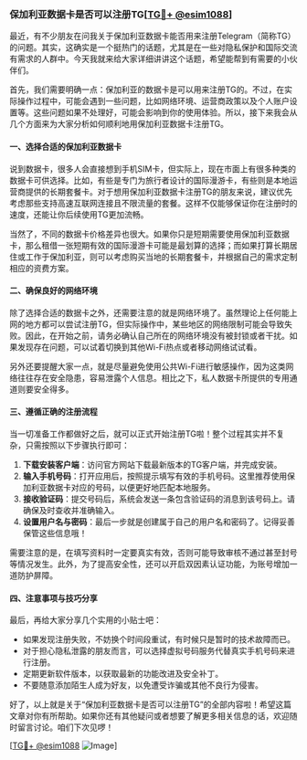 ### 保加利亚数据卡是否可以注册TG[[TG💪+ @esim1088](https://t.me/s/esim1088)]

最近，有不少朋友在问我关于保加利亚数据卡能否用来注册Telegram（简称TG）的问题。其实，这确实是一个挺热门的话题，尤其是在一些对隐私保护和国际交流有需求的人群中。今天我就来给大家详细讲讲这个话题，希望能帮到有需要的小伙伴们。

首先，我们需要明确一点：保加利亚的数据卡是可以用来注册TG的。不过，在实际操作过程中，可能会遇到一些问题，比如网络环境、运营商政策以及个人账户设置等。这些问题如果不处理好，可能会影响到你的使用体验。所以，接下来我会从几个方面来为大家分析如何顺利地用保加利亚数据卡注册TG。

#### 一、选择合适的保加利亚数据卡

说到数据卡，很多人会直接想到手机SIM卡，但实际上，现在市面上有很多种类的数据卡可供选择。比如，有些是专门为旅行者设计的国际漫游卡，有些则是本地运营商提供的长期套餐卡。对于想用保加利亚数据卡注册TG的朋友来说，建议优先考虑那些支持高速互联网连接且不限流量的套餐。这样不仅能够保证你在注册时的速度，还能让你后续使用TG更加流畅。

当然了，不同的数据卡价格差异也很大。如果你只是短期需要使用保加利亚数据卡，那么租借一张短期有效的国际漫游卡可能是最划算的选择；而如果打算长期居住或工作于保加利亚，则可以考虑购买当地的长期套餐卡，并根据自己的需求定制相应的资费方案。

#### 二、确保良好的网络环境

除了选择合适的数据卡之外，还需要注意的就是网络环境了。虽然理论上任何能上网的地方都可以尝试注册TG，但实际操作中，某些地区的网络限制可能会导致失败。因此，在开始之前，请务必确认自己所在的网络环境没有被封锁或者干扰。如果发现存在问题，可以试着切换到其他Wi-Fi热点或者移动网络试试看。

另外还要提醒大家一点，就是尽量避免使用公共Wi-Fi进行敏感操作，因为这类网络往往存在安全隐患，容易泄露个人信息。相比之下，私人数据卡所提供的专用通道则要安全得多。

#### 三、遵循正确的注册流程

当一切准备工作都做好之后，就可以正式开始注册TG啦！整个过程其实并不复杂，只需按照以下步骤执行即可：

1. **下载安装客户端**：访问官方网站下载最新版本的TG客户端，并完成安装。
2. **输入手机号码**：打开应用后，按照提示填写有效的手机号码。这里推荐使用保加利亚数据卡对应的号码，以便更好地匹配本地服务。
3. **接收验证码**：提交号码后，系统会发送一条包含验证码的消息到该号码上。请确保及时查收并准确输入。
4. **设置用户名与密码**：最后一步就是创建属于自己的用户名和密码了。记得妥善保管这些信息哦！

需要注意的是，在填写资料时一定要真实有效，否则可能导致审核不通过甚至封号等情况发生。此外，为了提高安全性，还可以开启双因素认证功能，为账号增加一道防护屏障。

#### 四、注意事项与技巧分享

最后，再给大家分享几个实用的小贴士吧：

- 如果发现注册失败，不妨换个时间段重试，有时候只是暂时的技术故障而已。
- 对于担心隐私泄露的朋友而言，可以选择虚拟号码服务代替真实手机号码来进行注册。
- 定期更新软件版本，以获取最新的功能改进及安全补丁。
- 不要随意添加陌生人成为好友，以免遭受诈骗或其他不良行为侵害。

好了，以上就是关于“保加利亚数据卡是否可以注册TG”的全部内容啦！希望这篇文章对你有所帮助。如果你还有其他疑问或者想要了解更多相关信息的话，欢迎随时留言讨论。咱们下次见啰！

[[TG💪+ @esim1088](https://t.me/s/esim1088) ![Image](https://i.postimg.cc/4NQfJmqS/Snipaste-2025-05-13-00-14-12.png)]